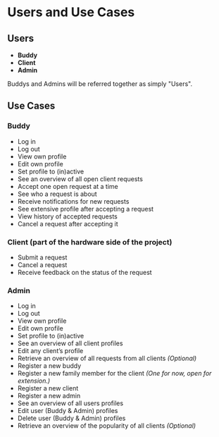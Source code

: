# Users and Use Cases

## Users
- **Buddy**
- **Client**
- **Admin**

Buddys and Admins will be referred together as simply "Users".

## Use Cases

### **Buddy**
- Log in
- Log out
- View own profile
- Edit own profile
- Set profile to (in)active
- See an overview of all open client requests
- Accept one open request at a time
- See who a request is about
- Receive notifications for new requests
- See extensive profile after accepting a request
- View history of accepted requests
- Cancel a request after accepting it 

### **Client** (part of the hardware side of the project)
- Submit a request
- Cancel a request
- Receive feedback on the status of the request

### **Admin**
- Log in
- Log out
- View own profile
- Edit own profile
- Set profile to (in)active
- See an overview of all client profiles
- Edit any client’s profile
- Retrieve an overview of all requests from all clients *(Optional)*
- Register a new buddy
- Register a new family member for the client *(One for now, open for extension.)*
- Register a new client
- Register a new admin
- See an overview of all users profiles
- Edit user (Buddy & Admin) profiles
- Delete user (Buddy & Admin) profiles
- Retrieve an overview of the popularity of all clients *(Optional)*


